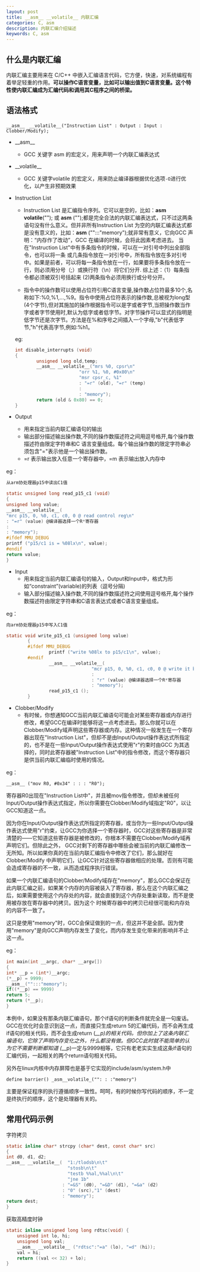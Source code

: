 ```yaml
---
layout: post
title: __asm__ __volatile__ 内联汇编
categories: C, asm
description: 内联汇编介绍描述
keywords: C, asm
---
```


## 什么是内联汇编
内联汇编主要用来在 C/C++ 中嵌入汇编语言代码，它方便，快速，对系统编程有着举足轻重的作用。**可以操作C语言变量，比如可以输出值到C语言变量。这个特性使内联汇编成为汇编代码和调用其C程序之间的桥梁。**

## 语法格式
`__asm__　__volatile__("Instruction List" : Output : Input : Clobber/Modify);`

* \_\_asm_\_
  
  * GCC 关键字 asm 的宏定义，用来声明一个内联汇编表达式
* \_\_volatile_\_
  
  * GCC 关键字volatile 的宏定义，用来防止编译器根据优化选项`-O`进行优化，以产生非预期效果
* Instruction List
  
  * Instruction List 是汇编指令序列。它可以是空的，比如：__asm__ __volatile__(""); 或 __asm__ ("");都是完全合法的内联汇编表达式，只不过这两条语句没有什么意义。但并非所有Instruction List 为空的内联汇编表达式都是没有意义的，比如：__asm__ ("":::"memory");就非常有意义，它向GCC 声明：“内存作了改动”，GCC 在编译的时候，会将此因素考虑进去。 当在"Instruction List"中有多条指令的时候，可以在一对引号中列出全部指令，也可以将一条 或几条指令放在一对引号中，所有指令放在多对引号中。如果是前者，可以将每一条指令放在一行，如果要将多条指令放在一行，则必须用分号（;）或换行符（\n）将它们分开. 综上述：（1）每条指令都必须被双引号括起来 (2)两条指令必须用换行或分号分开。

  * 指令中的操作数可以使用占位符引用C语言变量,操作数占位符最多10个,名称如下:%0,%1,…,%9。指令中使用占位符表示的操作数,总被视为long型(4个字节),但对其施加的操作根据指令可以是字或者字节,当把操作数当作字或者字节使用时,默认为低字或者低字节。对字节操作可以显式的指明是低字节还是次字节。方法是在%和序号之间插入一个字母,"b"代表低字节,"h"代表高字节,例如:%h1。
  
  eg:
  
  ```c
  int disable_interrupts (void) 
  { 
          unsigned long old,temp; 
          __asm__ __volatile__("mrs %0, cpsr\n" 
                          "orr %1, %0, #0x80\n" 
                          "msr cpsr_c, %1" 
                          : "=r" (old), "=r" (temp) 
                          : 
                          : "memory"); 
          return (old & 0x80) == 0; 
  }
  ```
* Output
  
  * 用来指定当前内联汇编语句的输出
  * 输出部分描述输出操作数,不同的操作数描述符之间用逗号格开,每个操作数描述符由限定字符串和C 语言变量组成。每个输出操作数的限定字符串必须包含"="表示他是一个输出操作数。
  * =r 表示输出放入任意一个寄存器中，=m 表示输出放入内存中

eg：

```c
从arm协处理器p15中读出C1值

static unsigned long read_p15_c1 (void)
{
unsigned long value;
__asm__ __volatile__(
"mrc p15, 0, %0, c1, c0, 0 @ read control reg\n"
: "=r" (value) @编译器选择一个R*寄存器
:
: "memory");
#ifdef MMU_DEBUG
printf ("p15/c1 is = %08lx\n", value);
#endif
return value;
}
```

* Input
  * 用来指定当前内联汇编语句的输入，Output和Input中，格式为形如“constraint”(variable)的列表（逗号分隔)
  * 输入部分描述输入操作数,不同的操作数描述符之间使用逗号格开,每个操作数描述符由限定字符串和C语言表达式或者C语言变量组成。

eg：
```c
向arm协处理器p15中写入C1值

static void write_p15_c1 (unsigned long value) 
        { 
        #ifdef MMU_DEBUG 
                printf ("write %08lx to p15/c1\n", value); 
        #endif 
                __asm__ __volatile__( 
                                "mcr p15, 0, %0, c1, c0, 0 @ write it back\n" 
                                : 
                                : "r" (value) @编译器选择一个R*寄存器 
                                : "memory"); 
                read_p15_c1 (); 
        } 
```
* Clobber/Modify
  * 有时候，你想通知GCC当前内联汇编语句可能会对某些寄存器或内存进行修改，希望GCC在编译时能够将这一点考虑进去。那么你就可以在Clobber/Modify域声明这些寄存器或内存。这种情况一般发生在一个寄存器出现在"Instruction List"，但却不是由Input/Output操作表达式所指定的，也不是在一些Input/Output操作表达式使用"r"约束时由GCC 为其选择的，同时此寄存器被"Instruction List"中的指令修改，而这个寄存器只是供当前内联汇编临时使用的情况。

eg：

`__asm__ ("mov R0, #0x34" : : : "R0");`

寄存器R0出现在"Instruction List中"，并且被mov指令修改，但却未被任何Input/Output操作表达式指定，所以你需要在Clobber/Modify域指定"R0"，以让GCC知道这一点。

因为你在Input/Output操作表达式所指定的寄存器，或当你为一些Input/Output操作表达式使用"r"约束，让GCC为你选择一个寄存器时，GCC对这些寄存器是非常清楚的——它知道这些寄存器是被修改的，你根本不需要在Clobber/Modify域再声明它们。但除此之外， GCC对剩下的寄存器中哪些会被当前的内联汇编修改一无所知。所以如果你真的在当前内联汇编指令中修改了它们，那么就好在Clobber/Modify 中声明它们，让GCC针对这些寄存器做相应的处理。否则有可能会造成寄存器的不一致，从而造成程序执行错误。

如果一个内联汇编语句的Clobber/Modify域存在"memory"，那么GCC会保证在此内联汇编之前，如果某个内存的内容被装入了寄存器，那么在这个内联汇编之后，如果需要使用这个内存处的内容，就会直接到这个内存处重新读取，而不是使用被存放在寄存器中的拷贝。因为这个 时候寄存器中的拷贝已经很可能和内存处的内容不一致了。

这只是使用"memory"时，GCC会保证做到的一点，但这并不是全部。因为使用"memory"是向GCC声明内存发生了变化，而内存发生变化带来的影响并不止这一点。

eg：
```c
int main(int __argc, char* __argv[])
{
int* __p = (int*)__argc;
(*__p) = 9999;
__asm__("":::"memory");
if((*__p) == 9999)
return 5;
return (*__p);
}
```



本例中，如果没有那条内联汇编语句，那个if语句的判断条件就完全是一句废话。GCC在优化时会意识到这一点，而直接只生成return 5的汇编代码，而不会再生成if语句的相关代码，而不会生成return (*__p)的相关代码。但你加上了这条内联汇编语句，它除了声明内存变化之外，什么都没有做。但GCC此时就不能简单的认为它不需要判断都知道 (*__p)一定与9999相等，它只有老老实实生成这条if语句的汇编代码，一起相关的两个return语句相关代码。

另外在linux内核中内存屏障也是基于它实现的include/asm/system.h中

`define barrier() _asm__volatile_("": : :"memory")`

主要是保证程序的执行遵循顺序一致性。呵呵，有的时候你写代码的顺序，不一定是终执行的顺序，这个是处理器有关的。

## 常用代码示例
字符拷贝
```c
static inline char* strcpy (char* dest, const char* src)
{
int d0, d1, d2;
__asm__ __volatile__(  "1:/tlodsb\n\t"
                       "stosb\n\t"
                       "testb %%al,%%al\n\t"
                       "jne 1b"     
                     : "=&S" (d0), "=&D" (d1), "=&a" (d2)
                     : "0" (src),"1" (dest)
                     : "memory");
return dest;
}
```

获取高精度时钟
```c
static inline unsigned long long rdtsc(void) {
    unsigned int lo, hi;
    unsigned long val;
    __asm__ __volatile__ ("rdtsc":"=a" (lo), "=d" (hi));
    val = hi;
    return ((val << 32) + lo);
}
```
